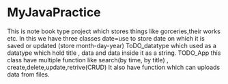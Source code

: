 # MyJavaPractice
This is note book type project which stores things like gorceries,their works etc. In this we have three classes 
date=use to store date on which it is saved or updated (store month-day-year)
ToDO_datatype which used as a datatype which hold title , data and data inside it as a string.
TODO_App this class have multiple function like search(by time, by title) , create,delete,update,retrive(CRUD)
It also have function which can uploads data from files.
